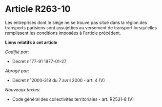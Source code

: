 # Article R263-10

Les entreprises dont le siège ne se trouve pas situé dans la région des transports parisiens sont assujetties au versement de
transport lorsqu'elles remplissent les conditions imposées à l'article précédent.

**Liens relatifs à cet article**

_Codifié par_:

  - Décret n°77-91 1977-01-27

_Abrogé par_:

  - Décret n°2000-318 du 7 avril 2000 - art. 4 (V)

_Nouveaux textes_:

  - Code général des collectivités territoriales - art. R2531-8 (V)
